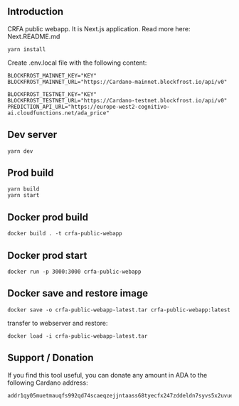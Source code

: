 ## Introduction

CRFA public webapp. It is Next.js application. Read more here: Next.README.md

```
yarn install
```

Create .env.local file with the following content:

```
BLOCKFROST_MAINNET_KEY="KEY"
BLOCKFROST_MAINNET_URL="https://Cardano-mainnet.blockfrost.io/api/v0"

BLOCKFROST_TESTNET_KEY="KEY"
BLOCKFROST_TESTNET_URL="https://Cardano-testnet.blockfrost.io/api/v0"
PREDICTION_API_URL="https://europe-west2-cognitivo-ai.cloudfunctions.net/ada_price"
```

## Dev server

```
yarn dev
```

## Prod build

```
yarn build
yarn start
```

## Docker prod build

```
docker build . -t crfa-public-webapp
```

## Docker prod start

```
docker run -p 3000:3000 crfa-public-webapp
```

## Docker save and restore image

```
docker save -o crfa-public-webapp-latest.tar crfa-public-webapp:latest
```

transfer to webserver and restore:

```
docker load -i crfa-public-webapp-latest.tar
```

## Support / Donation
If you find this tool useful, you can donate any amount in ADA to the following Cardano address:
```
addr1qy05muetmauqfs992qd74scaeqzejjntaass68tyecfx247zddeldn7syvs5x2uvuefk66azhr7lelrj423lxapuxkks90meng
```
